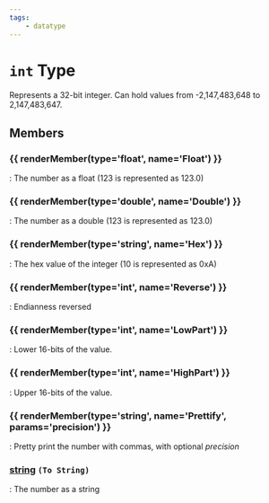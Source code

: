 ```yaml
---
tags:
    - datatype
---
```

# `int` Type

Represents a 32-bit integer. Can hold values from -2,147,483,648 to 2,147,483,647.

## Members

### {{ renderMember(type='float', name='Float') }} 

:   The number as a float (123 is represented as 123.0)

### {{ renderMember(type='double', name='Double') }} 

:   The number as a double (123 is represented as 123.0)

### {{ renderMember(type='string', name='Hex') }} 

:   The hex value of the integer (10 is represented as 0xA)

### {{ renderMember(type='int', name='Reverse') }} 

:   Endianness reversed

### {{ renderMember(type='int', name='LowPart') }} 

:   Lower 16-bits of the value.

### {{ renderMember(type='int', name='HighPart') }} 

:   Upper 16-bits of the value.

### {{ renderMember(type='string', name='Prettify', params='precision') }} 

:   Pretty print the number with commas, with optional _precision_

### [string][string] `(To String)`

:   The number as a string

[int]: datatype-int.md
[string]: datatype-string.md
[achievementobj]: datatype-achievementobj.md
[bool]: datatype-bool.md
[time]: datatype-time.md
[achievement]: datatype-achievement.md
[achievementcat]: datatype-achievementcat.md
[altability]: datatype-altability.md
[spell]: datatype-spell.md
[bandolieritem]: #bandolieritem-datatype
[int64]: datatype-int64.md
[timestamp]: datatype-timestamp.md
[float]: datatype-float.md
[buff]: datatype-buff.md
[spawn]: datatype-spawn.md
[auratype]: datatype-auratype.md
[item]: datatype-item.md
[worldlocation]: datatype-worldlocation.md
[ticks]: datatype-ticks.md
[fellowship]: datatype-fellowship.md
[strinrg]: datatype-string.md
[xtarget]: datatype-xtarget.md
[dzmember]: datatype-dzmember.md
[window]: datatype-window.md
[zone]: datatype-zone.md
[fellowshipmember]: datatype-fellowshipmember.md
[class]: datatype-class.md
[heading]: datatype-heading.md
[ground]: datatype-ground.md
[inifile]: datatype-inifile.md
[inifilesection]: datatype-inifilesection.md
[inifilesectionkey]: datatype-inifilesectionkey.md
[double]: datatype-double.md
